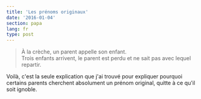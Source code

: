 ```yaml
---
title: 'Les prénoms originaux'
date: '2016-01-04'
section: papa
lang: fr
type: post
---
```


> À la crèche, un parent appelle son enfant.  
> Trois enfants arrivent, le parent est perdu et ne sait pas avec lequel repartir.

Voilà, c'est la seule explication que j'ai trouvé pour expliquer pourquoi certains parents cherchent absolument un prénom original, quitte à ce qu'il soit ignoble.
